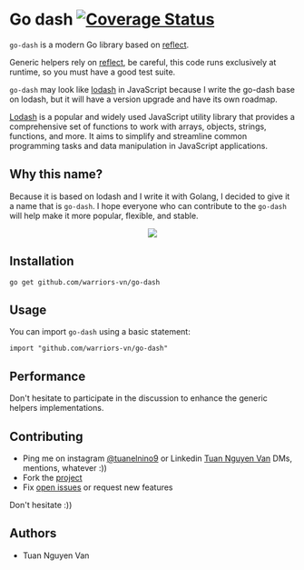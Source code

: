 # Go dash [![Coverage Status][cov-img]][cov]

``go-dash`` is a modern Go library based on [reflect](https://golang.org/pkg/reflect/).

Generic helpers rely on [reflect](https://golang.org/pkg/reflect/), be careful, this code runs exclusively at runtime, so you must have a good test suite.

``go-dash`` may look like [lodash](https://lodash.com/) in JavaScript because I write the go-dash base on lodash, but it will have a version upgrade and have its own roadmap.

[Lodash](https://lodash.com/) is a popular and widely used JavaScript utility library that provides a comprehensive set of functions to work with arrays, objects, strings, functions, and more. It aims to simplify and streamline common programming tasks and data manipulation in JavaScript applications.

Why this name?
--------------

Because it is based on lodash and I write it with Golang, I decided to give it a name that is ``go-dash``. I hope everyone who can contribute to the ``go-dash`` will help make it more popular, flexible, and stable.

<div align="center">
  <img src="https://media.giphy.com/media/ydPWRTNMR3x8mAWTdk/giphy.gif">
</div>

Installation
------------
    go get github.com/warriors-vn/go-dash

Usage
-----

You can import ``go-dash`` using a basic statement:
    
    import "github.com/warriors-vn/go-dash"

Performance
-----------

Don't hesitate to participate in the discussion to enhance the generic helpers implementations.

Contributing
------------

* Ping me on instagram [@tuanelnino9](https://www.instagram.com/tuanelnino9/) or Linkedin [Tuan Nguyen Van](https://www.linkedin.com/in/tuan-nguyen-van-555315156/) DMs, mentions, whatever :))
* Fork the [project](https://github.com/warriors-vn/go-dash)
* Fix [open issues](https://github.com/warriors-vn/go-dash/issues) or request new features

Don't hesitate :))

Authors
-------

* Tuan Nguyen Van

[cov-img]: https://codecov.io/gh/warriors-vn/go-dash/branch/master/graph/badge.svg?token=AFGX9MQS21
[cov]: https://app.codecov.io/gh/warriors-vn/go-dash
